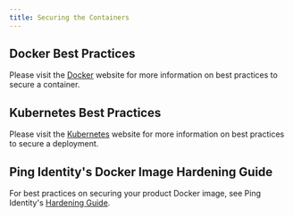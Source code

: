 ```yaml
---
title: Securing the Containers
---
```


## Docker Best Practices

Please visit the [Docker](https://docs.docker.com/engine/security/) website for more information on best practices to secure a container.

## Kubernetes Best Practices

Please visit the [Kubernetes](https://kubernetes.io/blog/2016/08/security-best-practices-kubernetes-deployment/) website for more information on best practices to secure a deployment.

## Ping Identity's Docker Image Hardening Guide

For best practices on securing your product Docker image, see Ping Identity's [Hardening Guide](https://support.pingidentity.com/s/article/Docker-Image-Hardening-Deployment-Guide).
